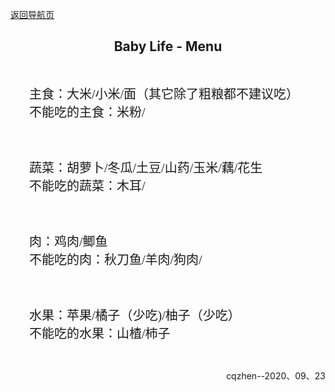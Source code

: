 [返回导航页](https://cqzhen.github.io/blog.html "导航页面")

<h2 style="text-align:center">Baby Life - Menu</h2>


<div id="20200923">
  <div id="202009231" style="max-width: 600px;font-family: serif;padding: 30px;text-align:left;font-size:20px;">
  主食：大米/小米/面（其它除了粗粮都不建议吃） <br />
  不能吃的主食：米粉/
  </div>
  <div id="202009232" style="max-width: 600px;font-family: serif;padding: 30px;text-align:left;font-size:20px;">
  蔬菜：胡萝卜/冬瓜/土豆/山药/玉米/藕/花生 <br />
  不能吃的蔬菜：木耳/
  </div>
  <div id="202009232" style="max-width: 600px;font-family: serif;padding: 30px;text-align:left;font-size:20px;">
  肉：鸡肉/鲫鱼 <br />
  不能吃的肉：秋刀鱼/羊肉/狗肉/
  </div>
  <div id="202009232" style="max-width: 600px;font-family: serif;padding: 30px;text-align:left;font-size:20px;">
  水果：苹果/橘子（少吃)/柚子（少吃）<br />
  不能吃的水果：山楂/柿子
  </div>
  <p style="text-align:right">cqzhen--2020、09、23</p>
</div>

